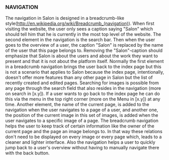 ### NAVIGATION
The navigation in Salon is designed in a breadcrumb-like style(http://en.wikipedia.org/wiki/Breadcrumb_(navigation)). When first visiting the website, the user only sees a caption saying "Salon" which should tell him that he is currently in the most top level of the website. The second element in the navigation is the search bar. Then when the user goes to the overview of a user, the caption "Salon" is replaced by the name of the user that this page belongs to. Removing the "Salon"-caption should emphasize that Salon is about the users and about the work they want to present and that it is not about the platform itself. Normally the first element in a breadcrumb navigation brings the user back to the index page but this is not a scenario that applies to Salon because the index page, intentionally, doesn't offer more features than any other page in Salon but the list of recently created and edited pages. Searching for images is possible from any page through the search field that also resides in the navigation (more on search in [x.y]). If a user wants to go back to the index page he can do this via the menu in the top right corner (more on the Menu in [x.y]) at any time.
Another element, the name of the current page, is added to the navigation when the user navigates to a page of a user, and another one, the position of the current image in this set of images, is added when the user navigates to a specific image of a page. The breadcrumb navigation helps the user to keep track of certain information like the owner of the current page and the page an image belongs to. In that way these relations don't need to be displayed on every image or every page which, leads to a cleaner and lighter interface. Also the navigation helps a user to quickly jump back to a user's overview without having to manually navigate there with the back button.